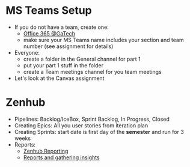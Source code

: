 # MS Teams Setup

* If you do not have a team, create one:
  * [Office 365 @GaTech](https://office365.gatech.edu/)
  * make sure your MS Teams name includes your section and team number (see assignment for details)
* Everyone:
  * create a folder in the General channel for part 1
  * put your part 1 stuff in the folder
  * create a Team meetings channel for you team meetings
* Let's look at the Canvas assignment

# Zenhub
* Pipelines: Backlog/IceBox, Sprint Backlog, In Progress, Closed 
* Creating Epics: All you user stories from iteration plan
* Creating Sprints: start date is first day of the **semester** and run for 3 weeks
* Reports:
  * [Zenhub Reporting](https://www.zenhub.com/reporting)
  * [Reports and gathering insights](https://help.zenhub.com/support/solutions/43000042876)
